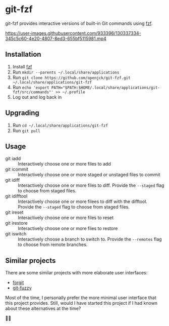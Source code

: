 # git-fzf

git-fzf provides interactive versions of built-in Git commands using
[fzf](https://github.com/junegunn/fzf).

https://user-images.githubusercontent.com/933396/130337334-345c5c60-4e20-4807-8ed3-655bf5115981.mp4

## Installation

1. Install [fzf](https://github.com/junegunn/fzf)
2. Run `mkdir --parents ~/.local/share/applications`
3. Run
   `git clone https://github.com/openjck/git-fzf.git ~/.local/share/applications/git-fzf`
4. Run
   `echo 'export PATH="$PATH:$HOME/.local/share/applications/git-fzf/src/commands"' >> ~/.profile`
5. Log out and log back in

## Upgrading

1. Run `cd ~/.local/share/applications/git-fzf`
2. Run `git pull`

## Usage

<dl>
  <dt>
    git iadd
  </dt>
  <dd>
    Interactively choose one or more files to add
  </dd>

  <dt>
    git icommit
  </dt>
  <dd>
    Interactively choose one or more staged or unstaged files to commit
  </dd>

  <dt>
    git idiff
  </dt>
  <dd>
    Interactively choose one or more files to diff. Provide the
    <code>--staged</code> flag to choose from staged files.
  </dd>

  <dt>
    git idifftool
  </dt>
  <dd>
    Interactively choose one or more filees to diff with the difftool. Provide
    the <code>--staged</code> flag to choose from staged files.
  </dd>

  <dt>
    git ireset
  </dt>
  <dd>
    Interactively choose one or more files to reset
  </dd>

  <dt>
    git irestore
  </dt>
  <dd>
    Interactively choose one or more files to restore
  </dd>

  <dt>
    git iswitch
  </dt>
  <dd>
    Interactively choose a branch to switch to. Provide the
    <code>--remotes</code> flag to choose from remote branches.
  </dd>
</dl>

## Similar projects

There are some similar projects with more elaborate user interfaces:

* [forgit](https://github.com/bigH/git-fuzzy)
* [git-fuzzy](https://github.com/bigH/git-fuzzy)

Most of the time, I personally prefer the more minimal user interface that this
project provides. Still, would I have started this project if I had known about
these alternatives at the time?

🤷‍♂️

